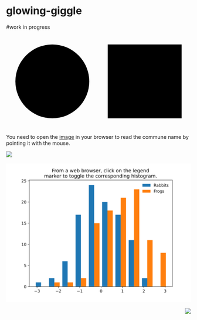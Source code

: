 

# glowing-giggle

#work in progress




<svg viewBox="0 0 20 10" xmlns="http://www.w3.org/2000/svg">
  <circle cx="5" cy="5" r="4">
    <title>I'm a circle</title>
  </circle>

  <rect x="11" y="1" width="8" height="8">
    <title>I'm a square</title>
  </rect>
</svg>



You need to open the [image](//raw.githubusercontent.com/htonchia/glowing-giggle/master/dens_surhosmarcom92_.svg) in your browser to read the commune name by pointing it with the mouse.


![](dens_surhosmarcom92_.svg)


![](svg_histogram.svg)

<img style="float: right;" src="dens_surhosmarcom92_.svg">
